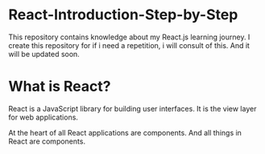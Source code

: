 # React-Introduction-Step-by-Step
This repository contains knowledge about my React.js learning journey. 
I create this repository for if i need a repetition, i will consult of this. 
And it will be updated soon.

# What is React?
React is a JavaScript library for building user interfaces. 
It is the view layer for web applications.

At the heart of all React applications are components.
And all things in React are components.


